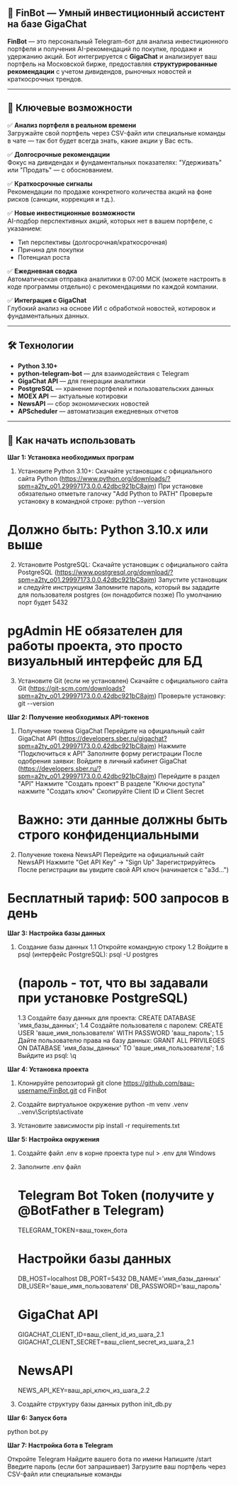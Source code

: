 ## 🤖 FinBot — Умный инвестиционный ассистент на базе GigaChat

**FinBot** — это персональный Telegram-бот для анализа инвестиционного портфеля и получения AI-рекомендаций по покупке, продаже и удержанию акций.
Бот интегрируется с **GigaChat** и анализирует ваш портфель на Московской бирже, предоставляя **структурированные рекомендации** с учетом дивидендов, рыночных новостей и краткосрочных трендов.

---

## 🌟 Ключевые возможности

✅ **Анализ портфеля в реальном времени**  
Загружайте свой портфель через CSV-файл или специальные команды в чате — так бот будет всегда знать, какие акции у Вас есть.

✅ **Долгосрочные рекомендации**  
Фокус на дивидендах и фундаментальных показателях: "Удерживать" или "Продать" — с обоснованием.

✅ **Краткосрочные сигналы**  
Рекомендации по продаже конкретного количества акций на фоне рисков (санкции, коррекция и т.д.).

✅ **Новые инвестиционные возможности**  
AI-подбор перспективных акций, которых нет в вашем портфеле, с указанием:  
- Тип перспективы (долгосрочная/краткосрочная)  
- Причина для покупки  
- Потенциал роста

✅ **Ежедневная сводка**  
Автоматическая отправка аналитики в 07:00 МСК (можете настроить в коде программы отдельно) с рекомендациями по каждой компании.

✅ **Интеграция с GigaChat**  
Глубокий анализ на основе ИИ с обработкой новостей, котировок и фундаментальных данных.

---

## 🛠 Технологии

- **Python 3.10+**
- **python-telegram-bot** — для взаимодействия с Telegram
- **GigaChat API** — для генерации аналитики
- **PostgreSQL** — хранение портфелей и пользовательских данных
- **MOEX API** — актуальные котировки
- **NewsAPI** — сбор экономических новостей
- **APScheduler** — автоматизация ежедневных отчетов

---

## 🚀 Как начать использовать

**Шаг 1: Установка необходимых програм**

1. Установите Python 3.10+:
Скачайте установщик с официального сайта Python (https://www.python.org/downloads/?spm=a2ty_o01.29997173.0.0.42dbc921bC8ajm)
При установке обязательно отметьте галочку "Add Python to PATH"
Проверьте установку в командной строке:
   python --version
# Должно быть: Python 3.10.x или выше

2. Установите PostgreSQL:
Скачайте установщик с официального сайта PostgreSQL (https://www.postgresql.org/download/?spm=a2ty_o01.29997173.0.0.42dbc921bC8ajm)
Запустите установщик и следуйте инструкциям
Запомните пароль, который вы зададите для пользователя postgres (он понадобится позже)
По умолчанию порт будет 5432
# pgAdmin НЕ обязателен для работы проекта, это просто визуальный интерфейс для БД

3. Установите Git (если не установлен)
Скачайте с официального сайта Git (https://git-scm.com/downloads?spm=a2ty_o01.29997173.0.0.42dbc921bC8ajm)
Проверьте установку:
   git --version

**Шаг 2: Получение необходимых API-токенов**

1. Получение токена GigaChat
Перейдите на официальный сайт GigaChat API (https://developers.sber.ru/gigachat?spm=a2ty_o01.29997173.0.0.42dbc921bC8ajm)
Нажмите "Подключиться к API"
Заполните форму регистрации
После одобрения заявки:
   Войдите в личный кабинет GigaChat (https://developers.sber.ru/?spm=a2ty_o01.29997173.0.0.42dbc921bC8ajm)
   Перейдите в раздел "API"
   Нажмите "Создать проект"
   В разделе "Ключи доступа" нажмите "Создать ключ"
   Скопируйте Client ID и Client Secret
   # Важно: эти данные должны быть строго конфиденциальными
   
2. Получение токена NewsAPI
Перейдите на официальный сайт NewsAPI
Нажмите "Get API Key" → "Sign Up"
Зарегистрируйтесь
После регистрации вы увидите свой API ключ (начинается с "a3d...")
# Бесплатный тариф: 500 запросов в день

**Шаг 3: Настройка базы данных**

1. Создание базы данных
   1.1 Откройте командную строку
   1.2 Войдите в psql (интерфейс PostgreSQL):
      psql -U postgres
      # (пароль - тот, что вы задавали при установке PostgreSQL)
   1.3 Создайте базу данных для проекта:
      CREATE DATABASE 'имя_базы_данных';
   1.4 Создайте пользователя с паролем:
      CREATE USER 'ваше_имя_пользователя' WITH PASSWORD 'ваш_пароль';
   1.5 Дайте пользователю права на базу данных:
      GRANT ALL PRIVILEGES ON DATABASE 'имя_базы_данных' TO 'ваше_имя_пользователя';
   1.6 Выйдите из psql:
      \q

**Шаг 4: Установка проекта**

1. Клонируйте репозиторий
   git clone https://github.com/ваш-username/FinBot.git
   cd FinBot
   
2. Создайте виртуальное окружение
   python -m venv .venv
   .\.venv\Scripts\activate

3. Установите зависимости
   pip install -r requirements.txt

**Шаг 5: Настройка окружения**

1. Создайте файл .env в корне проекта
   type nul > .env для Windows

2. Заполните .env файл
   # Telegram Bot Token (получите у @BotFather в Telegram)
   TELEGRAM_TOKEN=ваш_токен_бота 
   # Настройки базы данных
   DB_HOST=localhost
   DB_PORT=5432
   DB_NAME='имя_базы_данных'
   DB_USER='ваше_имя_пользователя'
   DB_PASSWORD='ваш_пароль'
   # GigaChat API
   GIGACHAT_CLIENT_ID=ваш_client_id_из_шага_2.1
   GIGACHAT_CLIENT_SECRET=ваш_client_secret_из_шага_2.1
   # NewsAPI
   NEWS_API_KEY=ваш_api_ключ_из_шага_2.2

3. Создайте структуру базы данных
   python init_db.py

**Шаг 6: Запуск бота**

python bot.py

**Шаг 7: Настройка бота в Telegram**

Откройте Telegram
Найдите вашего бота по имени
Напишите /start
Введите пароль (если бот запрашивает)
Загрузите ваш портфель через CSV-файл или специальные команды
